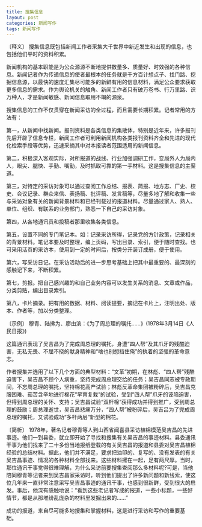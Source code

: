 ```yaml
---
title: 搜集信息
layout: post
categories: 新闻写作
tags: 新闻写作
---
```


〔释义〕 搜集信息既包括新闻工作者采集大千世界中新近发生和出现的信息，也包括他们平时的资料积累。

新闻机构的基本职能是为公众源源不断地提供数量多、质量好、时效强的各种信息。新闻记者作为传递信息的使者最根本的任务就是千方百计想点子、找门路、挖掘信息源，以最快的速度汇集尽可能多的新鲜有用的信息材料，满足公众要求获取更多信息的需求。作为舆论机关的触角、新闻工作者只有破万卷书、行万里路、识万种人，才是新闻敏感、新闻信息取用不竭的源泉。

搜集信息的工作不仅贯穿在新闻采访的全过程，而且需要长期积累。记者常用的方法有：

第一，从新闻中找新闻。报刊资料是各类信息的集散体，特别是近年来，许多报刊先后开辟了信息专栏，新闻工作者可利用新闻机构各类报刊资料齐全和先进的现代化检索手段等优势，迅速采摘其中对本报读者范围适用的新闻信息。

第二，积极深入客观实际，对所报道的战线、行业加强调研工作，变局外人为局内人，眼尖、腿快、手勤、嘴勤，及时抓取可靠的第一手材料。这是搜集信息的主渠道。

第三，对特定的采访对象可以通过查阅工作总结、报表、简报、地方志、厂史、校史、会议记录、群众来信、表扬稿、批评稿、发言稿等，尽量多地了解和收集一些与采访对象有关的新闻背景材料和已经刊载过的报道材料。尽量通过家人、熟人、单位、组织、有联系的业务部门，熟悉一下自己的采访对象。

第四，从各地通讯员和投稿者那里收集各类信息。

第五，设置不同的专门笔记本。如：记录采访所得，记录党的方针政策，记录相关的背景材料。笔记本要及时整理，编上页码，写出目录、索引，便于随时查找。也可采用活页的采访本，使用到一定的时间后，按类分开装订成册，便于使用。

第六，写采访日记。在采访活动后的进一步思考基础上把其中最重要的、最深刻的感触记下来，不断积累。

第七，剪报。把自己感兴趣的和自己业务内容可以发生关系的消息、文章或作品，分类剪贴，编出目录索引。

第八，卡片摘录。把有用的数据、材料、阅读提要，摘记在卡片上，注明出处、版本、作者等，加以分类整理。

〔示例〕 穆青、陆拂为、廖由滨：《为了周总理的嘱托……》(1978年3月14日《人民日报》)

这篇通讯表现了吴吉昌为了完成周总理的嘱托，身遭“四人帮”及其爪牙的残酷迫害，无私无畏、不屈不挠的献身精神和“啥也别想挡住俺”的执着的坚强的革命意志。

作者搜集并选用了以下几个方面的典型材料：“文革”初期，在林彪、“四人帮”残酷迫害下，吴吉昌不顾个人病重，坚持完成周总理交给的任务；吴吉昌同志被专政期间，不忘周总理的嘱托，坚持棉花高产试验；林彪反革命集团被粉碎后，吴吉昌克服困难、茹苦含辛地进行棉花“早育复栽”的试验，受到“四人帮”爪牙的诬陷迫害，但得到周总理的关怀、支持；吴吉昌试验“双杆棉”获得成功并得到推广，受到周总理的鼓励；周总理逝世，吴吉昌悲痛万分，“四人帮”被粉碎后，吴吉吕为了完成周总理的嘱托，又试验成功“多杆两层”新型的棉花。

〔简析〕 1978年，著名记者穆青等人到山西省闻喜县采访植棉模范吴吉昌的先进事迹。他们一到县委，就立即开始了寻找和搜集有关吴吉昌的事迹材料。县委通讯干事为他们找来了二十多份当地报纸登载的有关吴吉昌的报道和县委对吴吉昌植棉经验的总结材料。据此，他们并不满足，要求把油印的、复写的、没有发表的有关吴吉昌事迹、情况的各种材料全部找来。这些材料摞在一起，足有两尺厚。当时，那位通讯干事觉得很难理解，为什么采访前要搜集查阅那么多材料呢?可是，当他陪同穆青等记者来到吴吉昌家采访时，听到他们提出了许多新问题和新线索，使这位几年来一直非常注意采写吴吉昌事迹的通讯干事，也感到很新鲜，受到很大的启发。事后，他深有感触地说：“看到这些老记者写成的报道，一些小标题，一些好情节，都是从那堆纷乱庞杂的材料里发掘出来的……”

成功的报道，来自尽可能多地搜集和掌握材料，这是进行采访和写作的重要基础。 